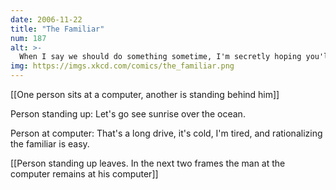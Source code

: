 ```yaml
---
date: 2006-11-22
title: "The Familiar"
num: 187
alt: >-
  When I say we should do something sometime, I'm secretly hoping you'll say 'Why not now?'
img: https://imgs.xkcd.com/comics/the_familiar.png
---
```

[[One person sits at a computer, another is standing behind him]]

Person standing up: Let's go see sunrise over the ocean.

Person at computer: That's a long drive, it's cold, I'm tired, and rationalizing the familiar is easy.

[[Person standing up leaves.  In the next two frames the man at the computer remains at his computer]]

